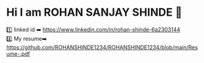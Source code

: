 # Hi I am ROHAN SANJAY SHINDE :beginner:	
:one:	linked id :arrow_right:	 https://www.linkedin.com/in/rohan-shinde-6a2303144 	<br/>
:two:	My resume:arrow_right:	https://github.com/ROHANSHINDE1234/ROHANSHINDE1234/blob/main/Resume-.pdf 	
